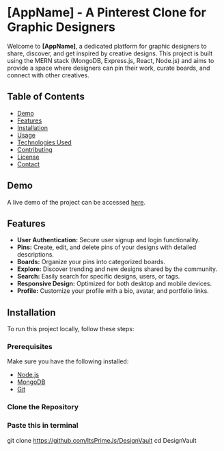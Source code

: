 # [AppName] - A Pinterest Clone for Graphic Designers

Welcome to **[AppName]**, a dedicated platform for graphic designers to share, discover, and get inspired by creative designs. This project is built using the MERN stack (MongoDB, Express.js, React, Node.js) and aims to provide a space where designers can pin their work, curate boards, and connect with other creatives.

## Table of Contents

- [Demo](#demo)
- [Features](#features)
- [Installation](#installation)
- [Usage](#usage)
- [Technologies Used](#technologies-used)
- [Contributing](#contributing)
- [License](#license)
- [Contact](#contact)

## Demo

A live demo of the project can be accessed [here](#).

## Features

- **User Authentication:** Secure user signup and login functionality.
- **Pins:** Create, edit, and delete pins of your designs with detailed descriptions.
- **Boards:** Organize your pins into categorized boards.
- **Explore:** Discover trending and new designs shared by the community.
- **Search:** Easily search for specific designs, users, or tags.
- **Responsive Design:** Optimized for both desktop and mobile devices.
- **Profile:** Customize your profile with a bio, avatar, and portfolio links.

## Installation

To run this project locally, follow these steps:

### Prerequisites

Make sure you have the following installed:

- [Node.js](https://nodejs.org/)
- [MongoDB](https://www.mongodb.com/)
- [Git](https://git-scm.com/)

### Clone the Repository

### Paste this in terminal
git clone https://github.com/ItsPrimeJs/DesignVault
cd DesignVault
